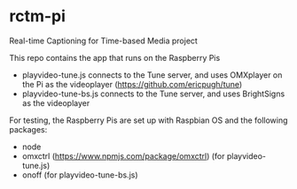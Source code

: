 # rctm-pi
Real-time Captioning for Time-based Media project

This repo contains the app that runs on the Raspberry Pis
- playvideo-tune.js connects to the Tune server, and uses OMXplayer on the Pi as the videoplayer (https://github.com/ericpugh/tune)
- playvideo-tune-bs.js connects to the Tune server, and uses BrightSigns as the videoplayer

For testing, the Raspberry Pis are set up with Raspbian OS and the following packages:
- node
- omxctrl (https://www.npmjs.com/package/omxctrl) (for playvideo-tune.js)
- onoff (for playvideo-tune-bs.js)
